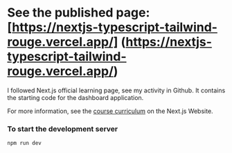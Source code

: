 # See the published page: [https://nextjs-typescript-tailwind-rouge.vercel.app/] (https://nextjs-typescript-tailwind-rouge.vercel.app/)

I followed Next.js official learning page, see my activity in Github. It contains the starting code for the dashboard application.

For more information, see the [course curriculum](https://nextjs.org/learn) on the Next.js Website.

### To start the development server
`npm run dev`

